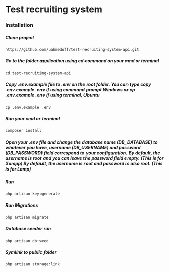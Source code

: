 <h1>Test recruiting system</h1>

### Installation

##### Clone project

    https://github.com/uahmedoff/test-recruiting-system-api.git

##### Go to the folder application using cd command on your cmd or terminal

    cd test-recruiting-system-api

##### Copy .env.example file to .env on the root folder. You can type copy .env.example .env if using command prompt Windows or cp .env.example .env if using terminal, Ubuntu

    cp .env.example .env

##### Run your cmd or terminal

    composer install

##### Open your .env file and change the database name (DB_DATABASE) to whatever you have, username (DB_USERNAME) and password (DB_PASSWORD) field correspond to your configuration. By default, the username is root and you can leave the password field empty. (This is for Xampp) By default, the username is root and password is also root. (This is for Lamp)

##### Run

    php artisan key:generate

##### Run Migrations 
    php artisan migrate
   
##### Database seeder run
    php artisan db:seed

##### Symlink to public folder
    php artisan storage:link
     